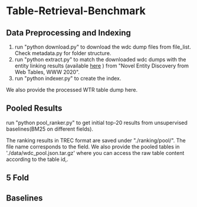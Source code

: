 # Table-Retrieval-Benchmark

## Data Preprocessing and Indexing

1. run "python download.py" to download the wdc dump files from file_list. Check metadata.py for folder structure.
2. run "python extract.py" to match the downloaded wdc dumps with the entity linking results (available [here](https://zenodo.org/record/3627274#.YD31RS2cbcI) ) from "Novel Entity Discovery from Web Tables, WWW 2020".
3. run "python indexer.py" to create the index.

We also provide the processed WTR table dump here.

## Pooled Results

run "python pool_ranker.py" to get initial top-20 results from unsupervised baselines(BM25 on different fields).

The ranking results in TREC format are saved under "./ranking/pool/". The file name corresponds to the field.
We also provide the pooled tables in './data/wdc_pool.json.tar.gz' where you can access the raw table content according to the table id,.


## 5 Fold


## Baselines
